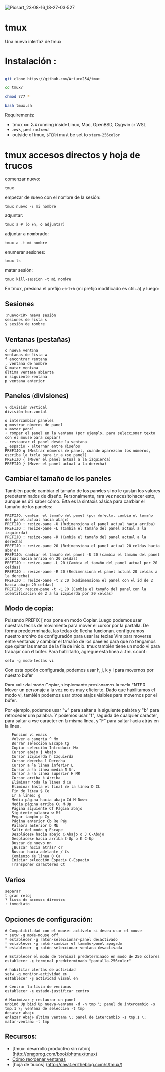 ![Picsart_23-08-16_18-27-03-527](https://github.com/Arturo254/tmux/assets/87346871/94cf0215-a658-4062-8d9e-0e5820f9e2ef)

# tmux
Una nueva interfaz de tmux

# Instalación :

```bash

git clone https://github.com/Arturo254/tmux

cd tmux/

chmod 777 *

bash tmux.sh

```

Requirements:

  - tmux **`>= 2.4`** running inside Linux, Mac, OpenBSD, Cygwin or WSL
  - awk, perl and sed
  - outside of tmux, `$TERM` must be set to `xterm-256color`

# tmux accesos directos y hoja de trucos

comenzar nuevo:

    tmux

empezar de nuevo con el nombre de la sesión:

    tmux nuevo -s mi nombre

adjuntar:

    tmux a # (o en, o adjuntar)

adjuntar a nombrado:

    tmux a -t mi nombre

enumerar sesiones:

    tmux ls

matar sesión:

    tmux kill-session -t mi nombre

En tmux, presiona el prefijo `ctrl+b` (mi prefijo modificado es ctrl+a) y luego:

## Sesiones

    :nuevo<CR> nueva sesión
    sesiones de lista s
    $ sesión de nombre

## Ventanas (pestañas)

    c nueva ventana
    ventanas de lista w
    f encontrar ventana
    , ventana de nombre
    & matar ventana
    última ventana abierta
    n siguiente ventana
    p ventana anterior
    

## Paneles (divisiones)

    % división vertical
    división horizontal
    
    o intercambiar paneles
    q mostrar números de panel
    x matar panel
    + romper el panel en la ventana (por ejemplo, para seleccionar texto con el mouse para copiar)
    - restaurar el panel desde la ventana
    ⍽ espacio - alternar entre diseños
    PREFIJO q (Mostrar números de panel, cuando aparezcan los números, escriba la tecla para ir a ese panel)
    PREFIJO { (Mover el panel actual a la izquierda)
    PREFIJO } (Mover el panel actual a la derecha)

## Cambiar el tamaño de los paneles

También puede cambiar el tamaño de los paneles si no le gustan los valores predeterminados de diseño. Personalmente, rara vez necesito hacer esto, aunque es útil saber cómo. Esta es la sintaxis básica para cambiar el tamaño de los paneles:

    PREFIJO: cambiar el tamaño del panel (por defecto, cambia el tamaño del panel actual hacia abajo)
    PREFIJO : resize-pane -U (Redimensiona el panel actual hacia arriba)
    PREFIJO : resize-pane -L (Cambia el tamaño del panel actual a la izquierda)
    PREFIJO : resize-pane -R (Cambia el tamaño del panel actual a la derecha)
    PREFIJO : resize-pane 20 (Redimensiona el panel actual 20 celdas hacia abajo)
    PREFIJO: cambiar el tamaño del panel -U 20 (cambia el tamaño del panel actual hacia arriba en 20 celdas)
    PREFIJO : resize-pane -L 20 (Cambia el tamaño del panel actual por 20 celdas)
    PREFIJO : resize-pane -R 20 (Redimensiona el panel actual 20 celdas a la derecha)
    PREFIJO : resize-pane -t 2 20 (Redimensiona el panel con el id de 2 hacia abajo 20 celdas)
    PREFIJO: resize-pane -t -L 20 (Cambia el tamaño del panel con la identificación de 2 a la izquierda por 20 celdas)

## Modo de copia:

Pulsando PREFIX [ nos pone en modo Copiar. Luego podemos usar nuestras teclas de movimiento para mover el cursor por la pantalla. De forma predeterminada, las teclas de flecha funcionan. configuramos nuestro archivo de configuración para usar las teclas Vim para moverse entre ventanas y cambiar el tamaño de los paneles para que no tengamos que quitar las manos de la fila de inicio. tmux también tiene un modo vi para trabajar con el búfer. Para habilitarlo, agregue esta línea a .tmux.conf:

    setw -g modo-teclas vi

Con esta opción configurada, podemos usar h, j, k y l para movernos por nuestro búfer.

Para salir del modo Copiar, simplemente presionamos la tecla ENTER. Mover un personaje a la vez no es muy eficiente. Dado que habilitamos el modo vi, también podemos usar otros atajos visibles para movernos por el búfer.

Por ejemplo, podemos usar "w" para saltar a la siguiente palabra y "b" para retroceder una palabra. Y podemos usar "f", seguida de cualquier carácter, para saltar a ese carácter en la misma línea, y "F" para saltar hacia atrás en la línea.

       Función vi emacs
       Volver a sangría ^ Mm
       Borrar selección Escape Cg
       Copiar selección Introducir Mw
       Cursor abajo j Abajo
       Cursor izquierda h Izquierda
       Cursor derecha l Derecha
       Cursor a la línea inferior L
       Cursor a la línea media M Sr.
       Cursor a la línea superior H MR
       Cursor arriba k Arriba
       Eliminar toda la línea d Cu
       Eliminar hasta el final de la línea D Ck
       Fin de línea $ Ce
       Ir a línea: g
       Media página hacia abajo Cd M-Down
       Media página arriba Cu M-Up
       Página siguiente Cf Página abajo
       Siguiente palabra w Mf
       Pegar tampón p Cy
       Página anterior Cb Re Pág
       Palabra anterior b Mb
       Salir del modo q Escape
       Desplácese hacia abajo C-Abajo o J C-Abajo
       Desplácese hacia arriba C-Up o K C-Up
       Buscar de nuevo nn
       ¿Buscar hacia atrás? cr
       Buscar hacia adelante / Cs
       Comienzo de línea 0 Ca
       Iniciar selección Espacio C-Espacio
       Transponer caracteres Ct

## Varios

    separar
    t gran reloj
    ? lista de accesos directos
    : inmediato

## Opciones de configuración:

    # Compatibilidad con el mouse: actívelo si desea usar el mouse
    * setw -g mode-mouse off
    * establecer -g ratón-seleccionar-panel desactivado
    * establecer -g ratón-cambiar el tamaño-panel apagado
    * establecer -g ratón-seleccionar-ventana desactivada

    # Establecer el modo de terminal predeterminado en modo de 256 colores
    establecer -g terminal predeterminado "pantalla-256color"

    # habilitar alertas de actividad
    setw -g monitor-actividad en
    establecer -g actividad visual en

    # Centrar la lista de ventanas
    establecer -g estado-justificar centro

    # Maximizar y restaurar un panel
    unbind Up bind Up nueva-ventana -d -n tmp \; panel de intercambio -s tmp.1 \; ventana de selección -t tmp
    desatar abajo
    enlazar Abajo última ventana \; panel de intercambio -s tmp.1 \; matar-ventana -t tmp

## Recursos:

* [tmux: desarrollo productivo sin ratón] (http://pragprog.com/book/bhtmux/tmux)
* [Cómo reordenar ventanas](http://superuser.com/questions/343572/tmux-how-do-i-reorder-my-windows)
* [hoja de trucos] (http://cheat.errtheblog.com/s/tmux/)
